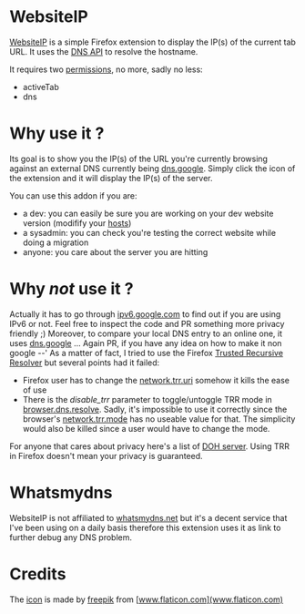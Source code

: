# WebsiteIP

[WebsiteIP](https://addons.mozilla.org/en-US/firefox/addon/websiteip/) is a simple Firefox extension to display the IP(s) of the current tab URL. It uses the [DNS  API](https://developer.mozilla.org/en-US/docs/Mozilla/Add-ons/WebExtensions/API/dns/resolve) to resolve the hostname.

It requires two [permissions](https://developer.mozilla.org/en-US/docs/Mozilla/Add-ons/WebExtensions/manifest.json/permissions), no more, sadly no less:

- activeTab
- dns

# Why use it ?

Its goal is to show you the IP(s) of the URL you're currently browsing against an external DNS currently being [dns.google](https://dns.google/resolve). Simply click the icon of the extension and it will display the IP(s) of the server.

You can use this addon if you are:
* a dev: you can easily be sure you are working on your dev website version (modifify your [hosts](https://www.howtogeek.com/howto/27350/beginner-geek-how-to-edit-your-hosts-file/))
* a sysadmin: you can check you're testing the correct website while doing a migration
* anyone: you care about the server you are hitting

# Why *not* use it ?

Actually it has to go through [ipv6.google.com](https://ipv6.google.com) to find out if you are using IPv6 or not. Feel free to inspect the code and PR something more privacy friendly ;)
Moreover, to compare your local DNS entry to an online one, it uses [dns.google](https://dns.google/resolve) ... Again PR, if you have any idea on how to make it non google --'
As a matter of fact, I tried to use the Firefox [Trusted Recursive Resolver](https://wiki.mozilla.org/Trusted_Recursive_Resolver) but several points had it failed:
- Firefox user has to change the [network.trr.uri](https://wiki.mozilla.org/Trusted_Recursive_Resolver#network.trr.uri) somehow it kills the ease of use
- There is the *disable_trr* parameter to toggle/untoggle TRR mode in [browser.dns.resolve](https://developer.mozilla.org/en-US/docs/Mozilla/Add-ons/WebExtensions/API/dns/resolve). Sadly, it's impossible to use it correctly since the browser's [network.trr.mode](https://wiki.mozilla.org/Trusted_Recursive_Resolver#network.trr.mode) has no useable value for that. The simplicity would also be killed since a user would have to change the mode.

For anyone that cares about privacy here's a list of [DOH server](https://github.com/curl/curl/wiki/DNS-over-HTTPS). Using TRR in Firefox doesn't mean your privacy is guaranteed.

# Whatsmydns

WebsiteIP is not affiliated to [whatsmydns.net](https://www.whatsmydns.net/) but it's a decent service that I've been using on a daily basis therefore this extension uses it as link to further debug any DNS problem.

# Credits

The [icon](https://www.flaticon.com/free-icon/server-with-the-earth_31553) is made by [freepik](https://www.flaticon.com/authors/freepik) from [www.flaticon.com](www.flaticon.com)